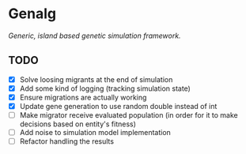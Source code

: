 # Genalg
_Generic, island based genetic simulation framework._

## TODO
- [x] Solve loosing migrants at the end of simulation
- [x] Add some kind of logging (tracking simulation state)
- [x] Ensure migrations are actually working
- [x] Update gene generation to use random double instead of int
- [ ] Make migrator receive evaluated population (in order for it to make decisions based on entity's fitness)
- [ ] Add noise to simulation model implementation
- [ ] Refactor handling the results

